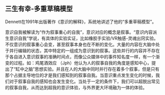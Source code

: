 ## 三生有幸-多重草稿模型

Dennett在1991年出版著作《意识的解释》，系统地讲述了他的“多重草稿模型”。  


意识自我被解读为“作为叙事重心的自我”，意识对应的概念是叙事。“意识内容派生意识自我”学说，有具体的实验实证，比如橡胶手实验/VR触感-灵魂出窍实验。  
不仅意识的叙事重心会变，甚至叙事本身也在不断的变化。大量的内容在大脑中处于并行编辑的状态，其中特定的一组成为意识到的叙事。这些并行的内容并不存在于各自进入意识叙事的准确时间点，而像公众媒体中的事件知名度一样，有一个渐变的过程。如：鸡尾酒效应
（Jph）他认为人的叙事自我的角度是感知中心，提出了“缸中之脑”思想实验。并且在人的大脑中同时并行存在着多个叙事，但是只有那个占据主导地位的才是我们感知到的叙事自我。当意识重点发生变化的时候，我们对于叙事自我的感知也会发生变化。当处于一定的条件下，我们可以超脱出常见的叙事自我，从而达到超我的意识体验，与外界更大环境融为一体的体验。
